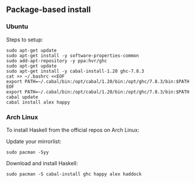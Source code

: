 ## Package-based install

### Ubuntu

Steps to setup:

    sudo apt-get update
    sudo apt-get install -y software-properties-common
    sudo add-apt-repository -y ppa:hvr/ghc
    sudo apt-get update
    sudo apt-get install -y cabal-install-1.20 ghc-7.8.3
    cat >> ~/.bashrc <<EOF
    export PATH=~/.cabal/bin:/opt/cabal/1.20/bin:/opt/ghc/7.8.3/bin:$PATH
    EOF
    export PATH=~/.cabal/bin:/opt/cabal/1.20/bin:/opt/ghc/7.8.3/bin:$PATH
    cabal update
    cabal install alex happy

### Arch Linux

To install Haskell from the official repos on Arch Linux:

Update your mirrorlist:

    sudo pacman -Syy

Download and install Haskell:

    sudo pacman -S cabal-install ghc happy alex haddock
